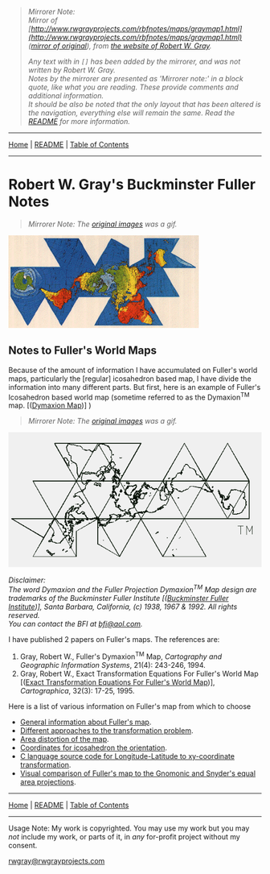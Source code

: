 <!-- Date: 6 January 2016 16:06:38 -->

> *Mirrorer Note:*  
> *Mirror of [http://www.rwgrayprojects.com/rbfnotes/maps/graymap1.html](http://www.rwgrayprojects.com/rbfnotes/maps/graymap1.html) ([mirror of original](../orginal/rbfnotes/maps/graymap1.html "Notes to Fuller's World Maps")), from [the website of Robert W. Gray](http://www.rwgrayprojects.com/ "rwgrayprojects.com").*
>
> *Any text with in `[]` has been added by the mirrorer, and was not written by Robert W. Gray.*  
> *Notes by the mirrorer are presented as 'Mirrorer note:' in a block quote, like what you are reading. These provide comments and  additional information.*  
> *It should be also be noted that the only layout that has been altered is the navigation, everything else will remain the same.*
> *Read the [README](../README.md "README.md") for more information.*

<hr>

[Home](../index.md "Home") | [README](../README.md "README.md") | [Table of Contents](../table_of_contents.md "Table of Contents")

<hr>

# Robert W. Gray's Buckminster Fuller Notes

> *Mirrorer Note: The [original images](../original/rbfnotes/maps/images/dymaxion.gif) was a gif.*

![](./images/dymaxion.png)

## Notes to Fuller's World Maps

Because of the amount of information I have accumulated on Fuller's world maps, particularly the [regular] icosahedron based map, I have divide the information into many different parts. But first, here is an example of Fuller's Icosahedron based world map (sometime referred to as the Dymaxion<sup>TM</sup> map. [([Dymaxion Map](https://en.wikipedia.org/wiki/Dymaxion_map "Dymaxion Map wikipedia.org"))] )

> *Mirrorer Note: The [original images](../original/rbfnotes/maps/images/fmap1.gif) was a gif.*

![](./images/fmap1.png)

*Disclaimer:  
The word Dymaxion and the Fuller Projection Dymaxion<sup>TM</sup> Map design are trademarks of the Buckminster Fuller Institute [([Buckminster Fuller Institute](https://bfi.org/ "Buckminster Fuller Institute bfi.org"))], Santa Barbara, California, (c) 1938, 1967 & 1992. All rights reserved.  
You can contact the BFI at [bfi@aol.com](mailto:bfi@aol.com).*

I have published 2 papers on Fuller's maps. The references are:

1. Gray, Robert W., Fuller's Dymaxion<sup>TM</sup> Map, *Cartography and Geographic Information Systems*, 21(4): 243-246, 1994.
1. Gray, Robert W., Exact Transformation Equations For Fuller's World Map [([Exact Transformation Equations For Fuller's World Map](http://www.utpjournals.press/doi/abs/10.3138/1677-3273-Q862-1885 "University of Toronto Press utpjournals.press"))], *Cartographica*, 32(3): 17-25, 1995. 

Here is a list of various information on Fuller's map from which
to choose

- [General information about Fuller's map](graymap2.html).
- [Different approaches to the transformation problem](graymapa.html).
- [Area distortion of the map](graymap3.html).
- [Coordinates for icosahedron the orientation](graymap4.html).
- [C language source code for Longitude-Latitude to xy-coordinate transformation](graymap6.html).
- [Visual comparison of Fuller's map to the Gnomonic and Snyder's equal area projections](graymap7.html).

<hr>

[Home](../index.md "Home") | [README](../README.md "README.md") | [Table of Contents](../table_of_contents.md "Table of Contents")

<hr>

Usage Note: My work is copyrighted. You may use my work but you may *not* include my work, or parts of it, in *any* for-profit project without my consent.

[rwgray@rwgrayprojects.com](mailto:rwgray@rwgrayprojects.com)

